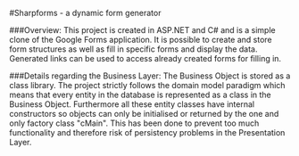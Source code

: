 #Sharpforms - a dynamic form generator

###Overview:
This project is created in ASP.NET and C# and is a simple clone of the Google Forms application. 
It is possible to create and store form structures as well as fill in specific forms and display the data.
Generated links can be used to access already created forms for filling in.

###Details regarding the Business Layer:
The Business Object is stored as a class library. The project strictly follows the domain model 
paradigm which means that every entity in the database is represented as a class in the Business Object.
Furthermore all these entity classes have internal constructors so objects can only be initialised or
returned by the one and only factory class "cMain". This has been done to prevent too much functionality
and therefore risk of persistency problems in the Presentation Layer.